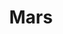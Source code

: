 ---
layout: planet
title: Mars
meta: 
type: terrestrial
discoverer: 
discovered: 
orbit: 
radius: 
tilt: 
image: 
source: 
---